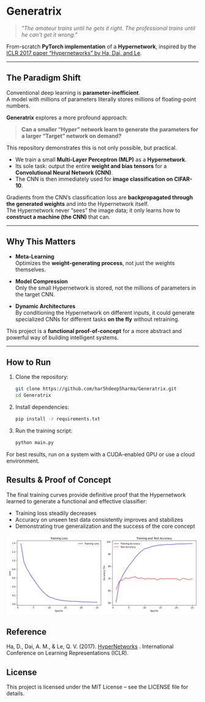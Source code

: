 # Generatrix  

> *"The amateur trains until he gets it right. The professional trains until he can't get it wrong."*

From-scratch **PyTorch implementation** of a **Hypernetwork**, inspired by the [ICLR 2017 paper “Hypernetworks” by Ha, Dai, and Le](https://arxiv.org/abs/1609.09106).

---

## The Paradigm Shift  

Conventional deep learning is **parameter-inefficient**.  
A model with millions of parameters literally stores millions of floating-point numbers.

**Generatrix** explores a more profound approach:

> **Can a smaller “Hyper” network learn to generate the parameters for a larger “Target” network on demand?**

This repository demonstrates this is not only possible, but practical.  

- We train a small **Multi-Layer Perceptron (MLP)** as a **Hypernetwork**.  
- Its sole task: output the entire **weight and bias tensors** for a **Convolutional Neural Network (CNN)**.  
- The CNN is then immediately used for **image classification on CIFAR-10**.  

Gradients from the CNN’s classification loss are **backpropagated through the generated weights** and into the Hypernetwork itself.  
The Hypernetwork never “sees” the image data; it only learns how to **construct a machine (the CNN)** that can.

---

## Why This Matters  

- **Meta-Learning**  
  Optimizes the **weight-generating process**, not just the weights themselves.  

- **Model Compression**  
  Only the small Hypernetwork is stored, not the millions of parameters in the target CNN.  

- **Dynamic Architectures**  
  By conditioning the Hypernetwork on different inputs, it could generate specialized CNNs for different tasks **on the fly** without retraining.

This project is a **functional proof-of-concept** for a more abstract and powerful way of building intelligent systems.

---

## How to Run  

1. Clone the repository:

    ```bash
    git clone https://github.com/har5hdeep5harma/Generatrix.git
    cd Generatrix
    ```
2. Install dependencies:

    ```bash
    pip install -r requirements.txt
    ```
3. Run the training script:

    ```bash
    python main.py
    ```
For best results, run on a system with a CUDA-enabled GPU or use a cloud environment.

## Results & Proof of Concept

The final training curves provide definitive proof that the Hypernetwork learned to generate a functional and effective classifier:

- Training loss steadily decreases
- Accuracy on unseen test data consistently improves and stabilizes
- Demonstrating true generalization and the success of the core concept

<img src="https://raw.githubusercontent.com/har5hdeep5harma/Generatrix/refs/heads/main/result_curves.png" alt="Training Curves" width="600"/>

## Reference

Ha, D., Dai, A. M., & Le, Q. V. (2017). [HyperNetworks](https://arxiv.org/abs/1609.09106)
. International Conference on Learning Representations (ICLR).

## License

This project is licensed under the MIT License – see the LICENSE file for details.